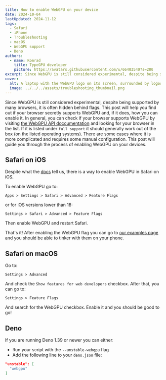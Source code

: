 ```yaml
---
title: How to enable WebGPU on your device
date: 2024-10-04
lastUpdated: 2024-11-12
tags:
  - Safari
  - iPhone
  - Troubleshooting
  - macOS
  - WebGPU support
  - Deno
authors:
  - name: Konrad
    title: TypeGPU developer
    picture: https://avatars.githubusercontent.com/u/66403540?s=200
excerpt: Since WebGPU is still considered experimental, despite being supported by many browsers, it is often hidden behind flags. This post will help you find out if your browser supports WebGPU and help you enable it if needed.
cover:
  alt: A laptop with the WebGPU logo on its screen, surrounded by logos of various platforms that can run WebGPU after applying certain tweaks.
  image: ../../../assets/troubleshooting_thumbnail.png
---
```


Since WebGPU is still considered experimental, despite being supported by
many browsers, it is often hidden behind flags.
This post will help you find out if your browser secretly supports WebGPU and, if it does, how you can enable it.
In general, you can check if your browser supports WebGPU by visiting [the WebGPU API doccumentation](https://developer.mozilla.org/en-US/docs/Web/API/WebGPU_API#browser_compatibility)
and looking for your browser in the list. If it is listed under `full support` it should generally work out of the box (on the listed operating systems).
There are some cases where it is more complicated and requires some manual configuration.
This post will guide you through the process of enabling WebGPU on your devices.

## Safari on iOS
Despite what the [docs](https://developer.mozilla.org/en-US/docs/Web/API/WebGPU_API#browser_compatibility)
tell us, there is a way to enable WebGPU in Safari on iOS.

To enable WebGPU go to:
```
Apps > Settings > Safari > Advanced > Feature Flags
```
or for iOS versions lower than 18:
```
Settings > Safari > Advanced > Feature Flags
```
Then enable WebGPU and restart Safari.

That's it! After enabling the WebGPU flag you can go to [our examples page](https://docs.swmansion.com/TypeGPU/examples/)
and you should be able to tinker with them on your phone.

## Safari on macOS

Go to:
```
Settings > Advanced
```
And check the `Show features for web developers` checkbox.
After that, you can go to:
```
Settings > Feature Flags
```
And search for the WebGPU checkbox.
Enable it and you should be good to go!

## Deno

If you are running Deno 1.39 or newer you can either:
- Run your script with the `--unstable-webgpu` flag
- Add the following line to your `deno.json` file:
```json
"unstable": [
  "webgpu"
]
```
